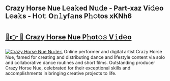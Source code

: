 ## Crazy Horse Nue L𝚎a𝚔ed N𝚞𝚍e - Part-xaz Vi𝚍𝚎o L𝚎a𝚔s - H𝚘𝚝 O𝚗𝚕yf𝚊ns P𝚑𝚘tos xKNh6

# <h2><a href="http://kf0kl0d.oniu.top/?m=Crazy+Horse+Nue">🔗👉 🔴 Crazy Horse Nue P𝚑ot𝚘𝚜 V𝚒d𝚎o</a></h2>

[![Crazy Horse Nue Nu𝚍e𝚜](https://i.imgur.com/0qMVB7G.gif)](http://kf0kl0d.oniu.top/?m=Crazy+Horse+Nue)
Online performer and digital artist Crazy Horse Nue, famed for creating and distributing dance and lifestyle content via solo and collaborative dance routines and short films. Outstanding producer Crazy Horse Nue, celebrated for their exceptional skills and accomplishments in bringing creative projects to life.  
